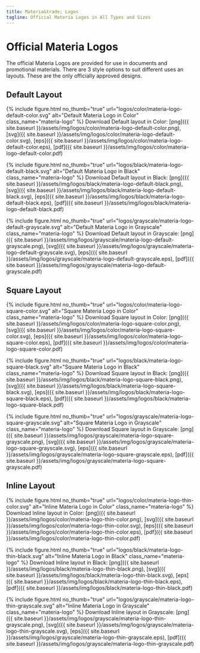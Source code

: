 ```yaml
---
title: Materia&trade; Logos
tagline: Official Materia Logos in All Types and Sizes
---
```

# Official Materia Logos

The official Materia Logos are provided for use in documents and promotional materials. There are 3 style options to suit different uses an layouts. These are the only officially approved designs.

## Default Layout

{% include figure.html
	no_thumb="true"
	url="logos/color/materia-logo-default-color.svg"
	alt="Default Materia Logo in Color"
	class_name="materia-logo"
%}
Download Default layout in Color:
[png]({{ site.baseurl }}/assets/img/logos/color/materia-logo-default-color.png),
[svg]({{ site.baseurl }}/assets/img/logos/color/materia-logo-default-color.svg),
[eps]({{ site.baseurl }}/assets/img/logos/color/materia-logo-default-color.eps),
[pdf]({{ site.baseurl }}/assets/img/logos/color/materia-logo-default-color.pdf)


{% include figure.html
	no_thumb="true"
	url="logos/black/materia-logo-default-black.svg"
	alt="Default Materia Logo in Black"
	class_name="materia-logo"
%}
Download Default layout in Black:
[png]({{ site.baseurl }}/assets/img/logos/black/materia-logo-default-black.png),
[svg]({{ site.baseurl }}/assets/img/logos/black/materia-logo-default-black.svg),
[eps]({{ site.baseurl }}/assets/img/logos/black/materia-logo-default-black.eps),
[pdf]({{ site.baseurl }}/assets/img/logos/black/materia-logo-default-black.pdf)


{% include figure.html
	no_thumb="true"
	url="logos/grayscale/materia-logo-default-grayscale.svg"
	alt="Default Materia Logo in Grayscale"
	class_name="materia-logo"
%}
Download Default layout in Grayscale:
[png]({{ site.baseurl }}/assets/img/logos/grayscale/materia-logo-default-grayscale.png),
[svg]({{ site.baseurl }}/assets/img/logos/grayscale/materia-logo-default-grayscale.svg),
[eps]({{ site.baseurl }}/assets/img/logos/grayscale/materia-logo-default-grayscale.eps),
[pdf]({{ site.baseurl }}/assets/img/logos/grayscale/materia-logo-default-grayscale.pdf)



## Square Layout

{% include figure.html
	no_thumb="true"
	url="logos/color/materia-logo-square-color.svg"
	alt="Square Materia Logo in Color"
	class_name="materia-logo"
%}
Download Square layout in Color:
[png]({{ site.baseurl }}/assets/img/logos/color/materia-logo-square-color.png),
[svg]({{ site.baseurl }}/assets/img/logos/color/materia-logo-square-color.svg),
[eps]({{ site.baseurl }}/assets/img/logos/color/materia-logo-square-color.eps),
[pdf]({{ site.baseurl }}/assets/img/logos/color/materia-logo-square-color.pdf)


{% include figure.html
	no_thumb="true"
	url="logos/black/materia-logo-square-black.svg"
	alt="Square Materia Logo in Black"
	class_name="materia-logo"
%}
Download Square layout in Black:
[png]({{ site.baseurl }}/assets/img/logos/black/materia-logo-square-black.png),
[svg]({{ site.baseurl }}/assets/img/logos/black/materia-logo-square-black.svg),
[eps]({{ site.baseurl }}/assets/img/logos/black/materia-logo-square-black.eps),
[pdf]({{ site.baseurl }}/assets/img/logos/black/materia-logo-square-black.pdf)


{% include figure.html
	no_thumb="true"
	url="logos/grayscale/materia-logo-square-grayscale.svg"
	alt="Square Materia Logo in Grayscale"
	class_name="materia-logo"
%}
Download Square layout in Grayscale:
[png]({{ site.baseurl }}/assets/img/logos/grayscale/materia-logo-square-grayscale.png),
[svg]({{ site.baseurl }}/assets/img/logos/grayscale/materia-logo-square-grayscale.svg),
[eps]({{ site.baseurl }}/assets/img/logos/grayscale/materia-logo-square-grayscale.eps),
[pdf]({{ site.baseurl }}/assets/img/logos/grayscale/materia-logo-square-grayscale.pdf)



## Inline Layout

{% include figure.html
	no_thumb="true"
	url="logos/color/materia-logo-thin-color.svg"
	alt="Inline Materia Logo in Color"
	class_name="materia-logo"
%}
Download Inline layout in Color:
[png]({{ site.baseurl }}/assets/img/logos/color/materia-logo-thin-color.png),
[svg]({{ site.baseurl }}/assets/img/logos/color/materia-logo-thin-color.svg),
[eps]({{ site.baseurl }}/assets/img/logos/color/materia-logo-thin-color.eps),
[pdf]({{ site.baseurl }}/assets/img/logos/color/materia-logo-thin-color.pdf)


{% include figure.html
	no_thumb="true"
	url="logos/black/materia-logo-thin-black.svg"
	alt="Inline Materia Logo in Black"
	class_name="materia-logo"
%}
Download Inline layout in Black:
[png]({{ site.baseurl }}/assets/img/logos/black/materia-logo-thin-black.png),
[svg]({{ site.baseurl }}/assets/img/logos/black/materia-logo-thin-black.svg),
[eps]({{ site.baseurl }}/assets/img/logos/black/materia-logo-thin-black.eps),
[pdf]({{ site.baseurl }}/assets/img/logos/black/materia-logo-thin-black.pdf)


{% include figure.html
	no_thumb="true"
	url="logos/grayscale/materia-logo-thin-grayscale.svg"
	alt="Inline Materia Logo in Grayscale"
	class_name="materia-logo"
%}
Download Inline layout in Grayscale:
[png]({{ site.baseurl }}/assets/img/logos/grayscale/materia-logo-thin-grayscale.png),
[svg]({{ site.baseurl }}/assets/img/logos/grayscale/materia-logo-thin-grayscale.svg),
[eps]({{ site.baseurl }}/assets/img/logos/grayscale/materia-logo-thin-grayscale.eps),
[pdf]({{ site.baseurl }}/assets/img/logos/grayscale/materia-logo-thin-grayscale.pdf)

